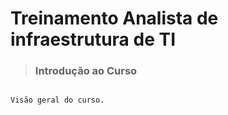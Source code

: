 # Treinamento Analista de infraestrutura de TI

> ### Introdução ao Curso
```sh

Visão geral do curso.

```
